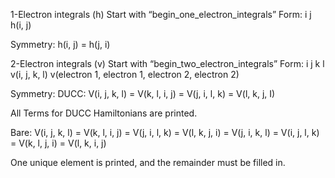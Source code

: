 1-Electron integrals (h)
Start with “begin_one_electron_integrals”
Form:
i   j   h(i, j)

Symmetry:
h(i, j) = h(j, i)


2-Electron integrals (v)
Start with “begin_two_electron_integrals”
Form:
i   j   k   l   v(i, j, k, l)
v(electron 1, electron 1, electron 2, electron 2)

Symmetry:
DUCC: V(i, j, k, l) = V(k, l, i, j) = V(j, i, l, k) = V(l, k, j, I)

All Terms for DUCC Hamiltonians are printed.

Bare: V(i, j, k, l) = V(k, l, i, j) = V(j, i, l, k) = V(l, k, j, i) = V(j, i, k, l) = V(i, j, l, k) = V(k, l, j, i) = V(l, k, i, j)

One unique element is printed, and the remainder must be filled in.

